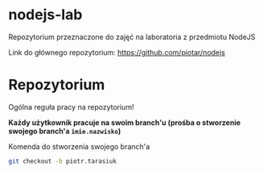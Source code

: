 # nodejs-lab

Repozytorium przeznaczone do zajęć na laboratoria z przedmiotu NodeJS

Link do głównego repozytorium: https://github.com/piotar/nodejs

# Repozytorium

Ogólna reguła pracy na repozytorium!

**Każdy użytkownik pracuje na swoim branch'u (prośba o stworzenie swojego branch'a `imie.nazwisko`)**

Komenda do stworzenia swojego branch'a
```bash
git checkout -b piotr.tarasiuk
```